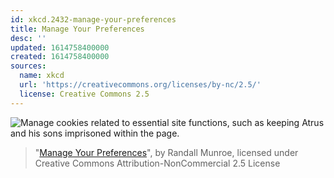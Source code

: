 ```yaml
---
id: xkcd.2432-manage-your-preferences
title: Manage Your Preferences
desc: ''
updated: 1614758400000
created: 1614758400000
sources:
  name: xkcd
  url: 'https://creativecommons.org/licenses/by-nc/2.5/'
  license: Creative Commons 2.5
---
```

![Manage cookies related to essential site functions, such as keeping Atrus and his sons imprisoned within the page.](https://imgs.xkcd.com/comics/manage_your_preferences.png)
> "[Manage Your Preferences](https://xkcd.com/2432/)", by Randall Munroe, licensed under Creative Commons Attribution-NonCommercial 2.5 License
